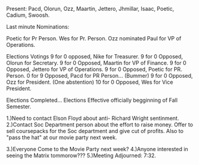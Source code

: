 Present: Pacd, Olorun, Ozz, Maartin, Jettero, Jhmillar, Isaac, Poetic, 	Cadium, Swoosh. </p><p>
Last minute Nominations: </p><p>
Poetic for Pr Person. Wes for Pr. Person. Ozz nominated Paul for VP of Operations. </p><p>
</p><p>
Elections Votings 9 for 0 opposed, Nike  for Treasurer. 9 for 0 Opposed, Olorun for Secretary. 9 for 0 Opposed, Maartin for VP of Finance. 9 for 0 Opposed, Jettero for VP of Operations. 9 for 0 Opposed, Poetic for PR. Person. 0 for 9 Opposed, Pacd for PR Person... (Bummer) 9 for 0 Opposed, Ozz for President. (One abstention) 10 for 0 Opposed, Wes for Vice President. </p><p>
</p><p>
Elections Completed... Elections Effective officially begginning of Fall Semester. </p><p>
1.)Need to contact Elson Floyd about anti- Richard Wright sentinment. 2.)Contact Soc Department person about the effort to raise money. 	Offer to sell coursepacks for the Soc department and give cut of 	profits.  Also to "pass the hat" at our movie party next week. </p><p>
3.)Everyone Come to the Movie Party next week? 4.)Anyone interested in seeing the Matrix tommorow??? 5.)Meeting Adjourned: 7:32. </p><p>
</p>
